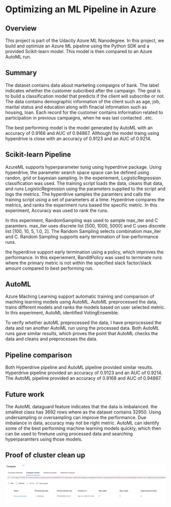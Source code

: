 # Optimizing an ML Pipeline in Azure

## Overview
This project is part of the Udacity Azure ML Nanodegree.
In this project, we build and optimize an Azure ML pipeline using the Python SDK and a provided Scikit-learn model.
This model is then compared to an Azure AutoML run.

## Summary
The dataset contains data about marketing compaigns of bank. The label indicates whether the customer subcribed after the campaign. The goal is to build a classification model that predicts if the client will subscribe or not.  The data contains demographic information of the client such as age, job, marital status and education along with finacial information such as housing, loan. Each record for the customer contains information related to participation in previous campaigns, when he was last contacted ..etc.

The best performing model is the model generated by AutoML with an accuracy of 0.9168 and AUC of 0.94867. Although the model traing using hyperdrive is close with an accuracy of 0.9123 and an AUC of 0.9214.

## Scikit-learn Pipeline
AzureML supports hyperparameter tunig using hyperdrive package. Using hyperdrive, the parameter search space space can be defined using randon, grid or bayesian sampling. In the experiement, LogisticRegression classification was used. The training script loads the data, cleans that data, and runs LogisticRegression using the parameters supplied to the script and logs the metrics. The hyperdrive samples the paramters and calls the training script using a set of parameters at a time. Hyperdrive compares the metrics, and ranks the experiment runs based the specific metric. In this experiment, Accuracy was used to rank the runs.

In this experiment, RandomSampling was used to sample max_iter and C paramters. max_iter uses discrete list [500, 1000, 5000] and C uses discrete list [100, 10, 5, 1.0, 2]. The Random Sampling selects combination max_iter and C. Random Sampling supports early termination of low-performance runs. 

the hyperdrive support early termination using a policy, which improves the performance. In this experiement, BanditPolicy was used to terminate runs where the primary metric is not within the specified slack factor/slack amount compared to best performing run.

## AutoML
Azure Maching Learning support automatic training and comparison of maching learning models using AutoML. AutoML preprocessed the data, trains different models and ranks the models based on user selected metric.  In this experiment, AutoML identified VotingEnsemble.

To verify whether autoML preprocessed the data, I have preprocessed the data and ran another AutoML run using the processed data. Both AutoML runs gave similar results, which proves the point that AutoML checks the data and cleans and preprocesses the data.

## Pipeline comparison
Both Hyperdrive pipeline and AutoML pipeline provided similar results. Hyperdrive pipeline provided an accuracy of 0.9123 and an AUC of 0.9214. The AutoML pipeline provided an accuracy of 0.9168 and AUC of 0.94867.

## Future work
The AutoML dataguard feature indicates that the data is imbalanced. the smallest class has 3692 rows where as the dataset contains 32950. Using undersampling or oversampling can improve the performance. Due imbalance in data, accuracy may not be right metric. 
AutoML can identify some of the best performing machine learning models quickly, which then can be used to finetune using processed data and searching hyperparamters using those models.

## Proof of cluster clean up
![Cluster Delete](cluster_delete.PNG)

